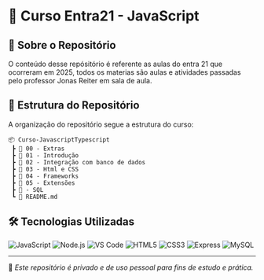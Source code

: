# 📌 Curso Entra21 - JavaScript

## 📖 Sobre o Repositório

O conteúdo desse repósitório é referente as aulas do entra 21 que ocorreram em 2025, todos os materias são aulas e atividades passadas pelo professor Jonas Reiter em sala de aula.

## 📂 Estrutura do Repositório

A organização do repositório segue a estrutura do curso:

```text
📦 Curso-JavascriptTypescript
 ┣ 📂 00 - Extras
 ┣ 📂 01 - Introdução
 ┣ 📂 02 - Integração com banco de dados
 ┣ 📂 03 - Html e CSS
 ┣ 📂 04 - Frameworks
 ┣ 📂 05 - Extensões
 ┣ 📂 - SQL
 ┗ 📜 README.md
```

## 🛠️ Tecnologias Utilizadas

![JavaScript](https://img.shields.io/badge/JavaScript-F7DF1E?style=for-the-badge&logo=javascript&logoColor=black)
![Node.js](https://img.shields.io/badge/Node.js-339933?style=for-the-badge&logo=node.js&logoColor=white)
![VS Code](https://img.shields.io/badge/VS%20Code-007ACC?style=for-the-badge&logo=visual-studio-code&logoColor=white)
![HTML5](https://img.shields.io/badge/HTML5-E34F26?style=for-the-badge&logo=html5&logoColor=white)
![CSS3](https://img.shields.io/badge/CSS3-1572B6?style=for-the-badge&logo=css3&logoColor=white)
![Express](https://img.shields.io/badge/Express-000000?style=for-the-badge&logo=express&logoColor=white)
![MySQL](https://img.shields.io/badge/MySQL-4479A1?style=for-the-badge&logo=mysql&logoColor=white)

---

📌 *Este repositório é privado e de uso pessoal para fins de estudo e prática.*
